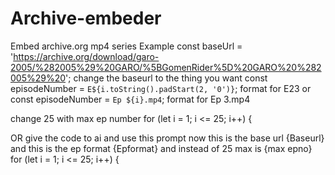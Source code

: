 # Archive-embeder
Embed archive.org mp4 series
Example 
const baseUrl = 'https://archive.org/download/garo-2005/%282005%29%20GARO/%5BGomenRider%5D%20GARO%20%282005%29%20';
change the baseurl to the thing you want 
const episodeNumber = `E${i.toString().padStart(2, '0')}`; format for E23
or 
const episodeNumber = `Ep ${i}.mp4`; format for Ep 3.mp4

change 25 with max ep number 
    for (let i = 1; i <= 25; i++) {


OR give the code to ai and use this prompt 
now this is the base url {Baseurl} and this is the ep format {Epformat} and instead of 25 max is {max epno}     for (let i = 1; i <= 25; i++) {

